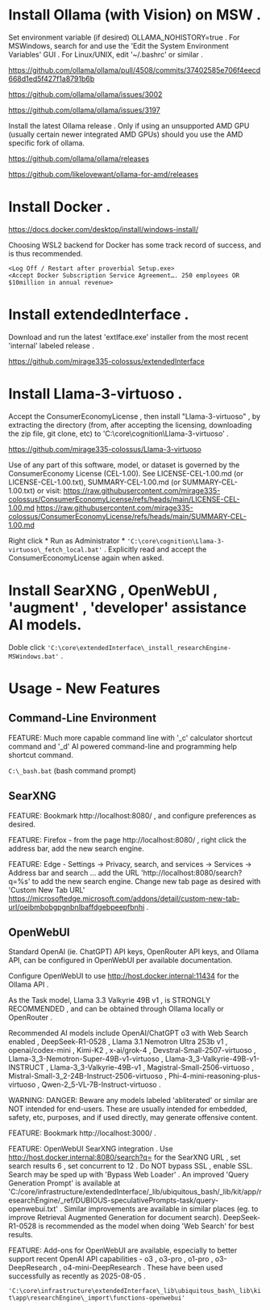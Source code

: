 
# Install Ollama (with Vision) on MSW .

Set environment variable (if desired) OLLAMA_NOHISTORY=true . For MSWindows, search for and use the 'Edit the System Environment Variables' GUI . For Linux/UNIX, edit '~/.bashrc' or similar .

https://github.com/ollama/ollama/pull/4508/commits/37402585e706f4eecd668d1ed5f427f1a8791b6b

https://github.com/ollama/ollama/issues/3002

https://github.com/ollama/ollama/issues/3197

Install the latest Ollama release . Only if using an unsupported AMD GPU (usually certain newer integrated AMD GPUs) should you use the AMD specific fork of ollama.

https://github.com/ollama/ollama/releases

https://github.com/likelovewant/ollama-for-amd/releases



# Install Docker .

https://docs.docker.com/desktop/install/windows-install/

Choosing WSL2 backend for Docker has some track record of success, and is thus recommended.

```
<Log Off / Restart after proverbial Setup.exe>
<Accept Docker Subscription Service Agreement…. 250 employees OR $10million in annual revenue>
```


# Install extendedInterface .

Download and run the latest 'extIface.exe' installer from the most recent 'internal' labeled release .

https://github.com/mirage335-colossus/extendedInterface



# Install Llama-3-virtuoso .

Accept the ConsumerEconomyLicense , then install "Llama-3-virtuoso" , by extracting the directory (from, after accepting the licensing, downloading the zip file, git clone, etc) to 'C:\core\cognition\Llama-3-virtuoso' .

https://github.com/mirage335-colossus/Llama-3-virtuoso

Use of any part of this software, model, or dataset is governed by the
ConsumerEconomy License (CEL-1.00). See LICENSE-CEL-1.00.md (or
LICENSE-CEL-1.00.txt), SUMMARY-CEL-1.00.md (or SUMMARY-CEL-1.00.txt) or
visit:
https://raw.githubusercontent.com/mirage335-colossus/ConsumerEconomyLicense/refs/heads/main/LICENSE-CEL-1.00.md
https://raw.githubusercontent.com/mirage335-colossus/ConsumerEconomyLicense/refs/heads/main/SUMMARY-CEL-1.00.md

Right click  * Run as Administrator *  `'C:\core\cognition\Llama-3-virtuoso\_fetch_local.bat'` . Explicitly read and accept the ConsumerEconomyLicense again when asked.



# Install  SearXNG , OpenWebUI ,  'augment' , 'developer' assistance AI models.

Doble click  `'C:\core\extendedInterface\_install_researchEngine-MSWindows.bat'` .




# Usage - New Features

## Command-Line Environment

FEATURE: Much more capable command line with '_c' calculator shortcut command and '_d' AI powered command-line and programming help shortcut command.

`C:\_bash.bat`   (bash command prompt)

## SearXNG

FEATURE: Bookmark http://localhost:8080/ , and configure preferences as desired.

FEATURE: Firefox - from the page http://localhost:8080/ , right click the address bar, add the new search engine.

FEATURE: Edge -  Settings -> Privacy, search, and services -> Services -> Address bar and search  ... add the URL 'http://localhost:8080/search?q=%s' to add the new search engine. Change new tab page as desired with 'Custom New Tab URL' https://microsoftedge.microsoft.com/addons/detail/custom-new-tab-url/oeibmbobgpgnbnlbaffdgebpeepfbnhi .

## OpenWebUI

Standard OpenAI (ie. ChatGPT) API keys, OpenRouter API keys, and Ollama API, can be configured in OpenWebUI per available documentation.

Configure OpenWebUI to use http://host.docker.internal:11434 for the Ollama API .

As the Task model,  Llama 3.3 Valkyrie 49B v1  , is STRONGLY RECOMMENDED , and can be obtained through Ollama locally or OpenRouter .

Recommended AI models include  OpenAI/ChatGPT o3 with Web Search enabled  ,  DeepSeek-R1-0528  ,  Llama 3.1 Nemotron Ultra 253b v1  ,  openai/codex-mini  ,  Kimi-K2  ,  x-ai/grok-4  ,  Devstral-Small-2507-virtuoso  , Llama-3_3-Nemotron-Super-49B-v1-virtuoso  ,  Llama-3_3-Valkyrie-49B-v1-INSTRUCT  ,  Llama-3_3-Valkyrie-49B-v1  ,  Magistral-Small-2506-virtuoso  ,  Mistral-Small-3_2-24B-Instruct-2506-virtuoso  ,  Phi-4-mini-reasoning-plus-virtuoso  ,  Qwen-2_5-VL-7B-Instruct-virtuoso  .

WARNING: DANGER: Beware any models labeled 'abliterated' or similar are NOT intended for end-users. These are usually intended for embedded, safety, etc, purposes, and if used directly, may generate offensive content.

FEATURE: Bookmark http://localhost:3000/ . 

FEATURE: OpenWebUI SearXNG integration . Use  http://host.docker.internal:8080/search?q=<query>  for the SearXNG URL , set search results 6 , set concurrent to 12 . Do NOT bypass SSL , enable SSL. Search may be sped up with 'Bypass Web Loader' . An improved 'Query Generation Prompt' is available at 'C:/core/infrastructure/extendedInterface/_lib/ubiquitous_bash/_lib/kit/app/researchEngine/_ref/DUBIOUS-speculativePrompts-task/query-openwebui.txt' . Similar improvements are available in similar places (eg. to improve Retrieval Augmented Generation for document search). DeepSeek-R1-0528 is recommended as the model when doing 'Web Search' for best results.

FEATURE: Add-ons for OpenWebUI are available, especially to better support recent OpenAI API capabilities - o3 , o3-pro , o1-pro , o3-DeepResearch , o4-mini-DeepResearch . These have been used successfully as recently as 2025-08-05 .

`'C:\core\infrastructure\extendedInterface\_lib\ubiquitous_bash\_lib\kit\app\researchEngine\_import\functions-openwebui'`








